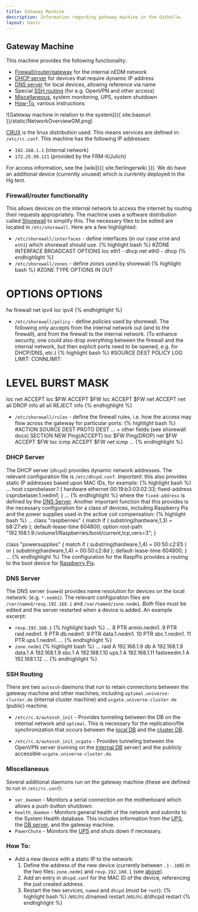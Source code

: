 ```yaml
---
title: Gateway Machine
description: Information regarding gateway machine in the Osthalle.
layout: basic
---
```


## Gateway Machine

This machine provides the following functionality:

* [Firewall/router/gateway](#firewallrouter-functionality) for the internal nEDM network
* [DHCP server](#dhcp-server) for devices that require dynamic IP address
* [DNS server](#dns-server) for local devices, allowing reference via name
* Special [SSH routing](#ssh-routing) (for e.g. OpenVPN and other access)
* [Miscellaneous](#miscellaneous), system monitoring, UPS, system shutdown
* [How-To](#how-to), various instructions 

![Gateway machine in relation to the system]({{ site.baseurl }}/static/NetworkOverviewGM.png)

[CRUX](https://crux.nu/) is the linux distribution used.  This means services
are defined in: `/etc/rc.conf`.  This machine has the following IP addresses:

* `192.168.1.1` (internal network)
* `172.25.99.121` (provided by the FRM-II/Julich)

For access information, see the [wiki]({{ site.fierlingerwiki }}).  We do have
an additional device (currently unused) which is currently deployed in the Hg
tent. 

### Firewall/router functionality

This allows devices on the internal network to access the internet by routing
their requests appropriately.  The machine uses a software distribution called
[Shorewall](http://shorewall.net/) to simplify this.  The necessary files to be
edited are located in `/etc/shorewall`.  Here are a few highlighted:

* `/etc/shorewall/interfaces` - define interfaces (in our case `eth0` and `eth1`) which shorewall should use.
{% highlight bash %}
#ZONE   INTERFACE       BROADCAST       OPTIONS
loc     eth1            -               dhcp
net     eth0            -               dhcp 
{% endhighlight %}
* `/etc/shorewall/zones` - define _zones_ used by shorewall
{% highlight bash %}
#ZONE   TYPE            OPTIONS         IN                      OUT
#                                       OPTIONS                 OPTIONS
fw      firewall
net     ipv4
loc     ipv4
{% endhighlight %}
* `/etc/shorewall/policy` - define _policies_ used by shorewall.  The following only accepts from the internal network out (and to the firewall), and from the firewall to the internal network.  (To enhance security, one could also drop everything between the firewall and the internal network, but then explicit ports need to be opened, e.g. for DHCP/DNS, etc.) 
{% highlight bash %}
#SOURCE DEST    POLICY          LOG     LIMIT:          CONNLIMIT:
#                               LEVEL   BURST           MASK
loc     net     ACCEPT
loc     $FW     ACCEPT
$FW     loc     ACCEPT
$FW     net     ACCEPT
net     all     DROP            info
all     all     REJECT          info
{% endhighlight %}
* `/etc/shorewall/rules` - define the firewall rules, i.e. how the access may flow across the gateway for particular ports:
{% highlight bash %}
#ACTION         SOURCE          DEST            PROTO   DEST ... + other fields (see shorewall docs)
SECTION NEW
Ping(ACCEPT) loc $FW
Ping(DROP) net $FW
ACCEPT $FW loc icmp
ACCEPT $FW net icmp
...
{% endhighlight %}

### DHCP Server

The DHCP server (`dhcpd`) provides dynamic network addresses.  The relevant
configuration file is `/etc/dhcpd.conf`.  *Important*: this also provides
static IP addresses based upon MAC IDs, for example:
{% highlight bash %}
...
host csprobelaser.1 {
  hardware ethernet 00:19:b3:03:02:33;
  fixed-address csprobelaser.1.nedm1;
}
...
{% endhighlight %}
where the `fixed-address` is defined by the [DNS Server](#dns-server).  Another
important function that this provides is the necessary configuration for a
class of devices, including Raspberry Pis and the power supplies used in the
active coil compensation: 
{% highlight bash %}
...
class "raspberries" {
  match if ( substring(hardware,1,3) = b8:27:eb );
  default-lease-time 604800;
  option root-path "192.168.1.9:/volume1/Raspberries/boot/current,tcp,vers=3";
}

class "powersupplies" {
  match if ( substring(hardware,1,4) = 00:50:c2:E5 )
        or ( substring(hardware,1,4) = 00:50:c2:8d );
  default-lease-time 604800;
}
...
{% endhighlight %}
The configuration for the RaspPis provides a routing to the boot device for
[Raspberry Pis](Raspberry-Pis.html).

### DNS Server

The DNS server (`named`) provides name resolution for devices on the local
network: (e.g. `*.nedm1`).  The relevant configuration files are
`/var/named/revp.192.168.1` and `/var/named/zone.nedm1`.  *Both* files must be
edited and the server restarted when a device is added.  An example excerpt:

* `revp.192.168.1` 
{% highlight bash %}
...
8 			PTR armin.nedm1.
9 			PTR raid.nedm1.
9 			PTR db.nedm1.
9 			PTR data.1.nedm1.
10 			PTR sbc.1.nedm1.
11 			PTR ups.1.nedm1.
...
{% endhighlight %}
* `zone.nedm1` 
{% highlight bash %}
...
raid			A 	192.168.1.9
db			A 	192.168.1.9
data.1			A 	192.168.1.9
sbc.1			A	192.168.1.10
ups.1			A	192.168.1.11
fastxeedm.1		A	192.168.1.12
...
{% endhighlight %}

### SSH Routing

There are two `autossh` daemons that run to retain connections between the
gateway machine and other machines, including `optimal.universe-cluster.de`
(internal cluster machine) and `ucgate.universe-cluster-de` (public) machine. 

* `/etc/rc.d/autossh_init` - Provides tunneling between the DB on the internal
network and `optimal`.  This is necessary for the replication/file
synchronization that occurs between the [local DB](Internal-DB.html) and the [cluster DB](Cluster-DB.html). 

* `/etc/rc.d/autossh_init_ucgate` - Provides tunneling between the OpenVPN
server (running on the [Internal DB](Internal-DB.html) server) and the publicly
accessible `ucgate.universe-cluster.de`.

### Miscellaneous

Several additional daemons run on the gateway machine (these are defined to run
in `/etc/rc.conf`): 

* `ser_daemon` - Monitors a serial connection on the motherboard which allows
a push-button shutdown.
* `health_daemon` - Monitors general health of the network and submits to the
System Health database.  This includes information from the [UPS](UPS.html),
the [DB server](Internal-DB.html), and the gateway machine.
* `PowerChute` - Monitors the [UPS](UPS.html) and shuts down if necessary.

### How To:

* Add a new device with a static IP to the network:
  1. Define the address of the new device (currently between `.1-.100`) in the
two files: `zone.nedm1` and `revp.192.168.1` (see [above](#dns-server)).
  2. Add an entry in `dhcpd.conf` for the MAC ID of the device, referencing the
just created address.
  3. Restart the two services, `named` and `dhcpd` (must be `root`):
{% highlight bash %}
/etc/rc.d/named restart
/etc/rc.d/dhcpd restart
{% endhighlight %}

